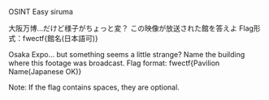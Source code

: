 OSINT Easy
siruma

大阪万博…だけど様子がちょっと変？ この映像が放送された館を答えよ
Flag形式：fwectf{館名(日本語可)}

Osaka Expo... but something seems a little strange? Name the building where this footage was broadcast.
Flag format: fwectf{Pavilion Name(Japanese OK)}

Note: If the flag contains spaces, they are optional.
